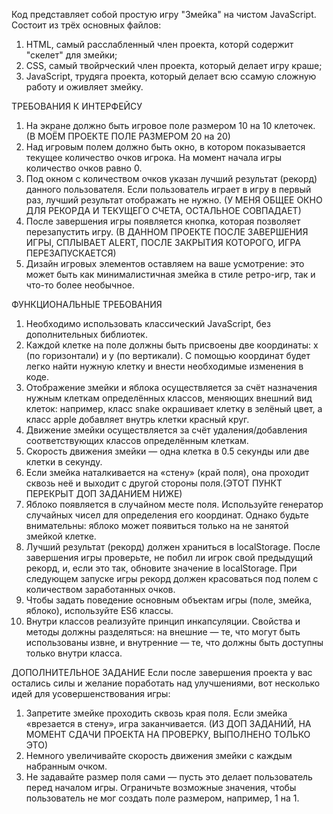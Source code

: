 Код представляет собой простую игру "Змейка" на чистом JavaScript. Состоит из трёх основных файлов:
1. HTML, самый расслабленный член проекта, которй содержит "скелет" для змейки;
2. CSS, самый твойрческий член проекта,  который делает игру краше;
3. JavaScript, трудяга проекта, который делает всю ссамую сложную работу и оживляет змейку.


ТРЕБОВАНИЯ К ИНТЕРФЕЙСУ
1. На экране должно быть игровое поле размером 10 на 10 клеточек. (В МОЁМ ПРОЕКТЕ ПОЛЕ РАЗМЕРОМ 20 на 20)
2. Над игровым полем должно быть окно, в котором показывается текущее количество очков игрока. На момент начала игры количество очков равно 0.
3. Под окном с количеством очков указан лучший результат (рекорд) данного пользователя. Если пользователь играет в игру в первый раз, лучший результат отображать не нужно. (У МЕНЯ ОБЩЕЕ ОКНО ДЛЯ РЕКОРДА И ТЕКУЩЕГО СЧЕТА, ОСТАЛЬНОЕ СОВПАДАЕТ)
4. После завершения игры появляется кнопка, которая позволяет перезапустить игру. (В ДАННОМ ПРОЕКТЕ ПОСЛЕ ЗАВЕРШЕНИЯ ИГРЫ, СПЛЫВАЕТ ALERT, ПОСЛЕ ЗАКРЫТИЯ КОТОРОГО, ИГРА ПЕРЕЗАПУСКАЕТСЯ)
5. Дизайн игровых элементов оставляем на ваше усмотрение: это может быть как минималистичная змейка в стиле ретро-игр, так и что-то более необычное.

ФУНКЦИОНАЛЬНЫЕ ТРЕБОВАНИЯ
1. Необходимо использовать классический JavaScript, без дополнительных библиотек.
2. Каждой клетке на поле должны быть присвоены две координаты: x (по горизонтали) и y (по вертикали). С помощью координат будет легко найти нужную клетку и внести необходимые изменения в коде.
3. Отображение змейки и яблока осуществляется за счёт назначения нужным клеткам определённых классов, меняющих внешний вид клеток: например, класс snake окрашивает клетку в зелёный цвет, а класс apple добавляет внутрь клетки красный круг.
4. Движение змейки осуществляется за счёт удаления/добавления соответствующих классов определённым клеткам.
5. Скорость движения змейки — одна клетка в 0.5 секунды или две клетки в секунду.
6. Если змейка наталкивается на «стену» (край поля), она проходит сквозь неё и выходит с другой стороны поля.(ЭТОТ ПУНКТ ПЕРЕКРЫТ ДОП ЗАДАНИЕМ НИЖЕ)
7. Яблоко появляется в случайном месте поля. Используйте генератор случайных чисел для определения его координат. Однако будьте внимательны: яблоко может появиться только на не занятой змейкой клетке.
8. Лучший результат (рекорд) должен храниться в localStorage. После завершения игры проверьте, не побил ли игрок свой предыдущий рекорд, и, если это так, обновите значение в localStorage. При следующем запуске игры рекорд должен красоваться под полем с количеством заработанных очков.
9. Чтобы задать поведение основным объектам игры (поле, змейка, яблоко), используйте ES6 классы.
10. Внутри классов реализуйте принцип инкапсуляции. Свойства и методы должны разделяться:
      на внешние — те, что могут быть использованы извне,
      и внутренние — те, что должны быть доступны только внутри класса.

ДОПОЛНИТЕЛЬНОЕ ЗАДАНИЕ
Если после завершения проекта у вас остались силы и желание поработать над улучшениями, вот несколько идей для усовершенствования игры:

1. Запретите змейке проходить сквозь края поля. Если змейка «врезается в стену», игра заканчивается. (ИЗ ДОП ЗАДАНИЙ, НА МОМЕНТ СДАЧИ ПРОЕКТА НА ПРОВЕРКУ, ВЫПОЛНЕНО ТОЛЬКО ЭТО)
2. Немного увеличивайте скорость движения змейки с каждым набранным очком.
3. Не задавайте размер поля сами — пусть это делает пользователь перед началом игры. Ограничьте возможные значения, чтобы пользователь не мог создать поле размером, например, 1 на 1.

